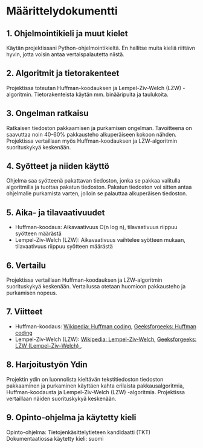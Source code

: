 # Määrittelydokumentti

## 1. Ohjelmointikieli ja muut kielet

Käytän projektissani Python-ohjelmointikieltä. En hallitse muita kieliä riittävn hyvin, jotta voisin antaa vertaispalautetta niistä. 

## 2. Algoritmit ja tietorakenteet

Projektissa toteutan Huffman-koodauksen ja Lempel-Ziv-Welch (LZW) -algoritmin. Tietorakenteista käytän mm. binääripuita ja taulukoita.

## 3. Ongelman ratkaisu

Ratkaisen tiedoston pakkaamisen ja purkamisen ongelman. Tavoitteena on saavuttaa noin 40-60% pakkausteho alkuperäiseen kokoon nähden. Projektissa vertaillaan myös Huffman-koodauksen ja LZW-algoritmin suorituskykyä keskenään.

## 4. Syötteet ja niiden käyttö

Ohjelma saa syötteenä pakattavan tiedoston, jonka se pakkaa valitulla algoritmilla ja tuottaa pakatun tiedoston. Pakatun tiedoston voi sitten antaa ohjelmalle purkamista varten, jolloin se palauttaa alkuperäisen tiedoston.

## 5. Aika- ja tilavaativuudet

- Huffman-koodaus: Aikavaativuus O(n log n), tilavaativuus riippuu syötteen määrästä
- Lempel-Ziv-Welch (LZW): Aikavaativuus vaihtelee syötteen mukaan, tilavaativuus riippuu syötteen määrästä

## 6. Vertailu

Projektissa vertaillaan Huffman-koodauksen ja LZW-algoritmin suorituskykyä keskenään. Vertailussa otetaan huomioon pakkausteho ja purkamisen nopeus.
## 7. Viitteet

- Huffman-koodaus: [Wikipedia: Huffman coding](https://en.wikipedia.org/wiki/Huffman_coding), [Geeksforgeeks: Huffman coding](https://www.geeksforgeeks.org/huffman-coding-greedy-algo-3/)
- Lempel-Ziv-Welch (LZW): [Wikipedia: Lempel-Ziv-Welch](https://en.wikipedia.org/wiki/Lempel-Ziv-Welch), [Geeksforgeeks: LZW (Lempel–Ziv–Welch) ](https://www.geeksforgeeks.org/lzw-lempel-ziv-welch-compression-technique/), 

## 8. Harjoitustyön Ydin

Projektin ydin on luonnolista kieltävän tekstitiedoston tiedoston pakkaaminen ja purkaminen käyttäen kahta erilaista pakkausalgoritmia, Huffman-koodausta ja Lempel-Ziv-Welch (LZW) -algoritmia. Projektissa vertaillaan näiden suorituskykyä keskenään.
## 9. Opinto-ohjelma ja käytetty kieli

Opinto-ohjelma: Tietojenkäsittelytieteen kandidaatti (TKT)
Dokumentaatiossa käytetty kieli: suomi
